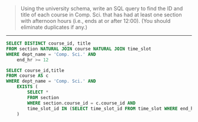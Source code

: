 > Using the university schema, write an SQL query to find the ID and title 
> of each course in Comp. Sci. that has had at least one section with afternoon
> hours (i.e., ends at or after 12:00). (You should eliminate duplicates if any.)

--------------------------------

```sql
SELECT DISTINCT course_id, title
FROM section NATURAL JOIN course NATURAL JOIN time_slot
WHERE dept_name = 'Comp. Sci.' AND
    end_hr >= 12
```

```sql
SELECT course_id,title
FROM course AS c
WHERE dept_name = 'Comp. Sci.' AND 
    EXISTS (
        SELECT * 
        FROM section
        WHERE section.course_id = c.course_id AND 
        time_slot_id IN (SELECT time_slot_id FROM time_slot WHERE end_hr >= 12)
    )
```